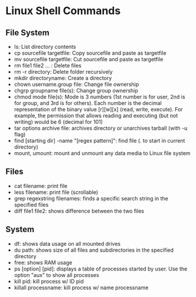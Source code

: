 # Linux Shell Commands
## File System
- ls: List directory contents
- cp sourcefile targetfile: Copy sourcefile and paste as targetfile
- mv sourcefile targetfile: Cut sourcefile and paste as targetfile
- rm file1 file2 ... : Delete files
- rm -r directory: Delete folder recursively
- mkdir directoryname: Create a directory
- chown username.group file: Change file ownership
- chgrp groupname file(s): Change group ownership
- chmod mode file(s): Mode is 3 numbers (1st number is for user, 2nd is for group, and 3rd is for others).  Each number is the decimal representation of the binary value [r][w][x] (read, write, execute).  For example, the permission that allows reading and executing (but not writing) would be 6 (decimal for 101)
- tar options archive file: archives directory or unarchives tarball (with -u flag)
- find [starting dir] -name "[regex pattern]": find file (. to start in current directory)
- mount, umount: mount and unmount any data media to Linux file system

## Files
- cat filename: print file
- less filename: print file (scrollable)
- grep regexstring filenames: finds a specific search string in the specified files
- diff file1 file2: shows difference between the two files

## System
- df: shows data usage on all mounted drives
- du path: shows size of all files and subdirectories in the specified directory
- free: shows RAM usage
- ps [option] [pid]: displays a table of processes started by user.  Use the option "aux" to show all processes
- kill pid: kill process w/ ID pid
- killall processname: kill process w/ name processname